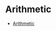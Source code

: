 <!-- Part of the Exeme language project, under the MIT license. See '/LICENSE' for license information. SPDX-License-Identifier: MIT License. -->

# Arithmetic

- [Arithmetic](#arithmetic)
